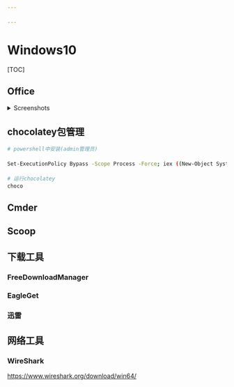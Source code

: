 ```yaml
---

---
```


# Windows10

[TOC]

## Office

<details> <summary> Screenshots </summary> <p float="left">  <bt><img src='https://github.com/suliveevil/ultimate-macOS/blob/master/Resources/Office-Windows10-VM.jpg' width="890"/>  </p></details> 

## chocolatey包管理

```bash
# powershell中安装(admin管理员)

Set-ExecutionPolicy Bypass -Scope Process -Force; iex ((New-Object System.Net.WebClient).DownloadString('https://chocolatey.org/install.ps1'))

# 运行chocolatey
choco
```

## Cmder

## Scoop

## 

## 下载工具

### FreeDownloadManager

### EagleGet

### 迅雷





## 网络工具

### WireShark

https://www.wireshark.org/download/win64/